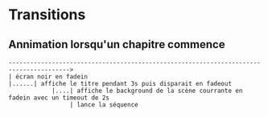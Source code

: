 # Transitions

## Annimation lorsqu'un chapitre commence
```
--------------------------------------------------------------------------------------->
| écran noir en fadein
|......| affiche le titre pendant 3s puis disparait en fadeout
            |....| affiche le background de la scène courrante en fadein avec un timeout de 2s
                 | lance la séquence
```
